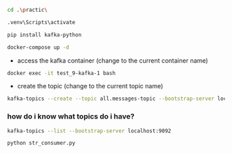 ```bash
cd .\practic\
```

```bash
.venv\Scripts\activate
```

```bash
pip install kafka-python
```

```bash
docker-compose up -d
```

 - access the kafka container (change to the current container name)
```bash
docker exec -it test_9-kafka-1 bash
```

 - create the topic (change to the current topic name)

```bash
kafka-topics --create --topic all.messages-topic --bootstrap-server localhost:9092 --replication-factor 1 --partitions 1
```

### how do i know what topics do i have?
```bash
kafka-topics --list --bootstrap-server localhost:9092
```


```bash
python str_consumer.py
```